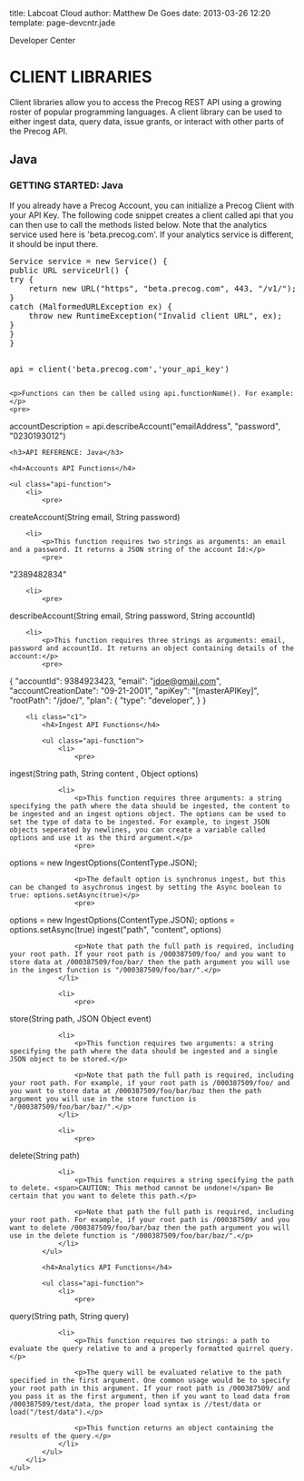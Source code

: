 title: Labcoat Cloud
author: Matthew De Goes
date: 2013-03-26 12:20
template: page-devcntr.jade

<div id="body">
    <span class="page-title">Developer Center</span>
    <h1>CLIENT LIBRARIES</h1>
    <p>Client libraries allow you to access the Precog REST API using a growing roster of popular programming languages. A client library can be used to either ingest data, query data, issue grants, or interact with other parts of the Precog API.</p>
    <h2>Java</h2>
    <h3>GETTING STARTED: Java</h3>
    <p>If you already have a Precog Account, you can initialize a Precog Client with your API Key. The following code snippet creates a client called <span>api</span> that you can then use to call the methods listed below. Note that the analytics service used here is 'beta.precog.com'. If your analytics service is different, it should be input there.</p>
    <pre>
Service service = new Service() {
public URL serviceUrl() {
try {
    return new URL("https", "beta.precog.com", 443, "/v1/");
}
catch (MalformedURLException ex) {
    throw new RuntimeException("Invalid client URL", ex);
}
}
}
    
api = client('beta.precog.com','your_api_key')
</pre>

    <p>Functions can then be called using api.functionName(). For example:</p>
    <pre>
accountDescription = api.describeAccount("emailAddress", "password", "0230193012")
</pre>

    <h3>API REFERENCE: Java</h3>

    <h4>Accounts API Functions</h4>

    <ul class="api-function">
        <li>
            <pre>
<span>createAccount</span>(String email, String password) 
</pre>
        </li>

        <li>
            <p>This function requires two strings as arguments: an email and a password. It returns a JSON string of the account Id:</p>
            <pre>
"2389482834"
</pre>
        </li>

        <li>
            <pre>
<span>describeAccount</span>(String email, String password, String accountId) 
</pre>
        </li>

        <li>
            <p>This function requires three strings as arguments: email, password and accountId. It returns an object containing details of the account:</p>
            <pre>
{ "accountId": 9384923423, "email": "jdoe@gmail.com", "accountCreationDate": "09-21-2001", "apiKey": "[masterAPIKey]", "rootPath": "/jdoe/", "plan": { "type": "developer", } }
</pre>
        </li>

        <li class="c1">
            <h4>Ingest API Functions</h4>

            <ul class="api-function">
                <li>
                    <pre>
<span>ingest</span>(String path, String content , Object options) 
</pre>
                </li>

                <li>
                    <p>This function requires three arguments: a string specifying the path where the data should be ingested, the content to be ingested and an ingest options object. The options can be used to set the type of data to be ingested. For example, to ingest JSON objects seperated by newlines, you can create a variable called options and use it as the third argument.</p>
                    <pre>
options = new IngestOptions(ContentType.JSON);
</pre>

                    <p>The default option is synchronus ingest, but this can be changed to asychronus ingest by setting the Async boolean to true: options.setAsync(true)</p>
                    <pre>
options = new IngestOptions(ContentType.JSON);
options = options.setAsync(true)
ingest("path", "content", options)
</pre>

                    <p>Note that path the full path is required, including your root path. If your root path is /000387509/foo/ and you want to store data at /000387509/foo/bar/ then the path argument you will use in the ingest function is "/000387509/foo/bar/".</p>
                </li>

                <li>
                    <pre>
<span>store</span>(String path, JSON Object event) 
</pre>
                </li>

                <li>
                    <p>This function requires two arguments: a string specifying the path where the data should be ingested and a single JSON object to be stored.</p>

                    <p>Note that path the full path is required, including your root path. For example, if your root path is /000387509/foo/ and you want to store data at /000387509/foo/bar/baz then the path argument you will use in the store function is "/000387509/foo/bar/baz/".</p>
                </li>

                <li>
                    <pre>
<span>delete</span>(String path) 
</pre>
                </li>

                <li>
                    <p>This function requires a string specifying the path to delete. <span>CAUTION: This method cannot be undone!</span> Be certain that you want to delete this path.</p>

                    <p>Note that path the full path is required, including your root path. For example, if your root path is /000387509/ and you want to delete /000387509/foo/bar/baz then the path argument you will use in the delete function is "/000387509/foo/bar/baz/".</p>
                </li>
            </ul>

            <h4>Analytics API Functions</h4>

            <ul class="api-function">
                <li>
                    <pre>
<span>query</span>(String path, String query) 
</pre>
                </li>

                <li>
                    <p>This function requires two strings: a path to evaluate the query relative to and a properly formatted quirrel query.</p>

                    <p>The query will be evaluated relative to the path specified in the first argument. One common usage would be to specify your root path in this argument. If your root path is /000387509/ and you pass it as the first argument, then if you want to load data from /000387509/test/data, the proper load syntax is //test/data or load("/test/data").</p>

                    <p>This function returns an object containing the results of the query.</p>
                </li>
            </ul>
        </li>
    </ul>
</div>